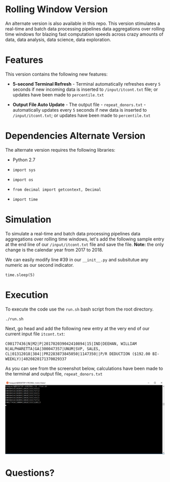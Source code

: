 # Rolling Window Version

An alternate version is also available in this repo. This version stimulates a real-time and batch data processing pipelines data aggregations over rolling time windows for blazing fast computation speeds across crazy amounts of data, data analysis, data science, data exploration. 

# Features

This version contains the following new features:

- **5-second Terminal Refresh** - Terminal automatically refreshes every `5` seconds if new incoming data is inserted to `/input/itcont.txt` file; or updates have been made to `percentile.txt`

- **Output File Auto Update** - The output file - `repeat_donors.txt` - automatically updates every `5` seconds if new data is inserted to `/input/itcont.txt`; or updates have been made to `percentile.txt`


# Dependencies Alternate Version

The alternate version requires the following libraries:

- Python 2.7

- ```import sys```

- ```import os```

- ```from decimal import getcontext, Decimal```

- ```import time```




# Simulation

To simulate a real-time and batch data processing pipelines data aggregations over rolling time windows, let's add the following sample entry at the end line of our `/input/itcont.txt` file and save the file. **Note:** the only change is the calendar year from 2017 to 2018.

We can easily modify line #39 in our `__init__.py` and subsitutue any numeric as our second indicator.

```
time.sleep(5)
```

# Execution

To execute the code use the `run.sh` bash script from the root directory.

```
./run.sh
```

Next, go head and add the following new entry at the very end of our current input file `itcont.txt`:


```
C00177436|N|M2|P|201702039042410894|15|IND|DEEHAN, WILLIAM N|ALPHARETTA|GA|300047357|UNUM|SVP, SALES, CL|01312018|384||PR2283873845050|1147350||P/R DEDUCTION ($192.00 BI-WEEKLY)|4020820171370029337
```


As you can see from the screenshot below, calculations have been made to the terminal and output file, `repeat_donors.txt`

![Output Window](/images/output_window_2.png)


# Questions? 
